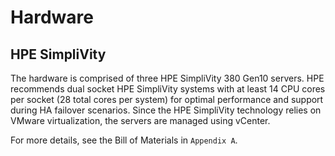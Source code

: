 # Hardware


## HPE SimpliVity

The hardware is comprised of three HPE SimpliVity 380 Gen10 servers. HPE recommends dual socket HPE
SimpliVity systems with at least 14 CPU cores per socket (28 total cores per system) for optimal performance and support
during HA failover scenarios. Since the HPE SimpliVity technology relies on VMware virtualization, the servers are
managed using vCenter.

For more details, see the Bill of Materials in `Appendix A`.
